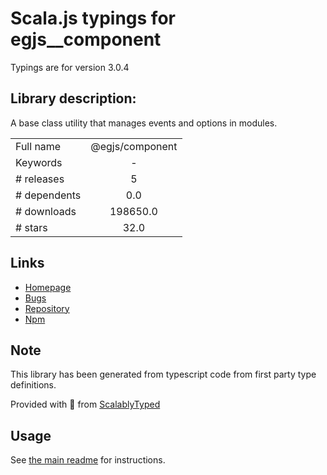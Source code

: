 
# Scala.js typings for egjs__component

Typings are for version 3.0.4

## Library description:
A base class utility that manages events and options in modules.

|                    |                 |
| ------------------ | :-------------: |
| Full name          | @egjs/component |
| Keywords           | - |
| # releases         | 5 |
| # dependents       | 0.0 |
| # downloads        | 198650.0 |
| # stars            | 32.0 |

## Links
- [Homepage](https://naver.github.io/egjs-component)
- [Bugs](https://github.com/naver/egjs-component/issues)
- [Repository](https://github.com/naver/egjs-component)
- [Npm](https://www.npmjs.com/package/%40egjs%2Fcomponent)
    


## Note
This library has been generated from typescript code from first party type definitions.

Provided with :purple_heart: from [ScalablyTyped](https://github.com/oyvindberg/ScalablyTyped)

## Usage
See [the main readme](../../readme.md) for instructions.



